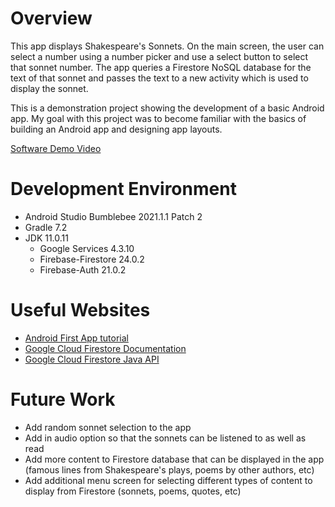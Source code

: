 # Overview

This app displays Shakespeare's Sonnets. On the main screen, the user can select a number using a number picker and use a select button to select that sonnet number. The app queries a Firestore NoSQL database for the text of that sonnet and passes the text to a new activity which is used to display the sonnet.

This is a demonstration project showing the development of a basic Android app. My goal with this project was to become familiar with the basics of building an Android app and designing app layouts.

[Software Demo Video](http://youtube.link.goes.here)

# Development Environment

* Android Studio Bumblebee 2021.1.1 Patch 2
* Gradle 7.2
* JDK 11.0.11
    * Google Services 4.3.10
    * Firebase-Firestore 24.0.2
    * Firebase-Auth 21.0.2

# Useful Websites

* [Android First App tutorial](https://developer.android.com/training/basics/firstapp)
* [Google Cloud Firestore Documentation](https://cloud.google.com/firestore/docs)
* [Google Cloud Firestore Java API](https://googleapis.dev/java/google-cloud-firestore/latest/overview-summary.html)

# Future Work

* Add random sonnet selection to the app
* Add in audio option so that the sonnets can be listened to as well as read
* Add more content to Firestore database that can be displayed in the app (famous lines from Shakespeare's plays, poems by other authors, etc)
* Add additional menu screen for selecting different types of content to display from Firestore (sonnets, poems, quotes, etc)
